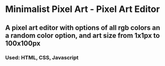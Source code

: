 # Minimalist Pixel Art - Pixel Art Editor
## A pixel art editor with options of all rgb colors an a random color option, and art size from 1x1px to 100x100px
### Used: HTML, CSS, Javascript
